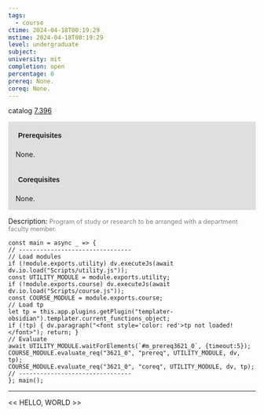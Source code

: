 ```yaml
---
tags:
  - course
ctime: 2024-04-18T00:19:29
mstime: 2024-04-18T00:19:29
level: undergraduate
subject: 
university: mit
completion: open
percentage: 0
prereq: None.
coreq: None.
---
```


catalog [7.396](http://student.mit.edu/catalog/m7a.html#7.396)

<span style="display: block; padding: 15px; background-color: rgb(100, 100, 100, 0.2);"><font id="m_prereq3621_0" style="display: block; font-family: Arial, sans-serif; font-weight: bold; padding: 5px">Prerequisites</font><br><span id="prereq3621_0">None.</span></span>
<span style="display: block; padding: 15px; background-color: rgb(100, 100, 100, 0.2);"><font id="m_coreq3621_0" style="display: block; font-family: Arial, sans-serif; font-weight: bold; padding: 5px">Corequisites</font><br><span id="coreq3621_0">None.</span></span>

<font style="">Description:</font>
<font style="color: grey; font-size: 0.8rem;">Program of study or research to be arranged with a department faculty member.</font>

```dataviewjs
const main = async _ => {
// --------------------------------
// Load modules
if (!module.exports.utility) dv.executeJs(await dv.io.load("Scripts/utility.js"));
const UTILITY_MODULE = module.exports.utility;
if (!module.exports.course) dv.executeJs(await dv.io.load("Scripts/course.js"));
const COURSE_MODULE = module.exports.course;
// Load tp
let tp = this.app.plugins.getPlugin("templater-obsidian").templater.current_functions_object;
if (!tp) { dv.paragraph("<font style='color: red'>tp not loaded!</font>"); return; }
// Evaluate
await UTILITY_MODULE.waitForElements(`#m_prereq3621_0`, {timeout:5});
COURSE_MODULE.evaluate_req("3621_0", "prereq", UTILITY_MODULE, dv, tp);
COURSE_MODULE.evaluate_req("3621_0", "coreq", UTILITY_MODULE, dv, tp);
// --------------------------------
}; main();
```

---

<< HELLO, WORLD >>

